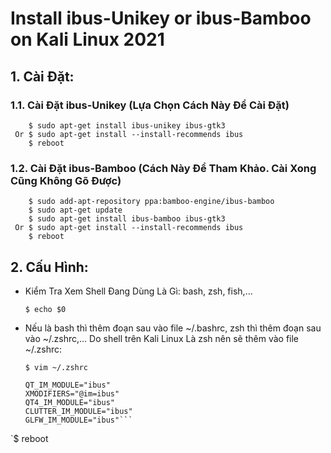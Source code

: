 # Install ibus-Unikey or ibus-Bamboo on Kali Linux 2021
## 1. Cài Đặt:
### 1.1. Cài Đặt ibus-Unikey (Lựa Chọn Cách Này Để Cài Đặt)
  
        $ sudo apt-get install ibus-unikey ibus-gtk3
     Or $ sudo apt-get install --install-recommends ibus
        $ reboot
     
### 1.2. Cài Đặt ibus-Bamboo (Cách Này Để Tham Khảo. Cài Xong Cũng Không Gõ Được)
  
        $ sudo add-apt-repository ppa:bamboo-engine/ibus-bamboo
        $ sudo apt-get update
        $ sudo apt-get install ibus-bamboo ibus-gtk3
     Or $ sudo apt-get install --install-recommends ibus
        $ reboot

## 2. Cấu Hình:
- Kiểm Tra Xem Shell Đang Dùng Là Gì: bash, zsh, fish,...

  `$ echo $0`
- Nếu là bash thì thêm đoạn sau vào file ~/.bashrc, zsh thì thêm đoạn sau vào ~/.zshrc,... Do shell trên Kali Linux Là zsh nên sẽ thêm vào file ~/.zshrc:

  `$ vim ~/.zshrc`
    ```GTK_IM_MODULE="ibus"
    QT_IM_MODULE="ibus"
    XMODIFIERS="@im=ibus"
    QT4_IM_MODULE="ibus"
    CLUTTER_IM_MODULE="ibus"
    GLFW_IM_MODULE="ibus"```
 `$ reboot
